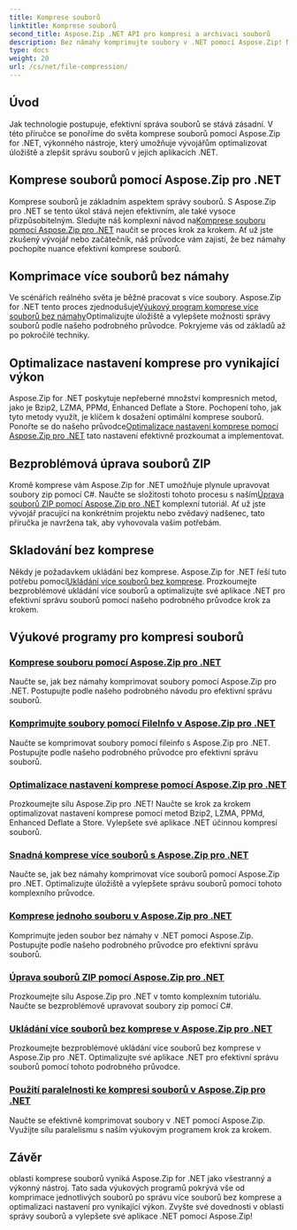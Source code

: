 ```yaml
---
title: Komprese souborů
linktitle: Komprese souborů
second_title: Aspose.Zip .NET API pro kompresi a archivaci souborů
description: Bez námahy komprimujte soubory v .NET pomocí Aspose.Zip! Naučte se krok za krokem spravovat soubory pomocí metod Bzip2, LZMA, PPMd, Deflate a Store pro optimální nastavení komprese.
type: docs
weight: 20
url: /cs/net/file-compression/
---
```


## Úvod

Jak technologie postupuje, efektivní správa souborů se stává zásadní. V této příručce se ponoříme do světa komprese souborů pomocí Aspose.Zip for .NET, výkonného nástroje, který umožňuje vývojářům optimalizovat úložiště a zlepšit správu souborů v jejich aplikacích .NET.

## Komprese souborů pomocí Aspose.Zip pro .NET
 Komprese souborů je základním aspektem správy souborů. S Aspose.Zip pro .NET se tento úkol stává nejen efektivním, ale také vysoce přizpůsobitelným. Sledujte náš komplexní návod na[Komprese souboru pomocí Aspose.Zip pro .NET](./compress-file/) naučit se proces krok za krokem. Ať už jste zkušený vývojář nebo začátečník, náš průvodce vám zajistí, že bez námahy pochopíte nuance efektivní komprese souborů.

## Komprimace více souborů bez námahy
 Ve scénářích reálného světa je běžné pracovat s více soubory. Aspose.Zip for .NET tento proces zjednodušuje[Výukový program komprese více souborů bez námahy](./compress-multiple-files/)Optimalizujte úložiště a vylepšete možnosti správy souborů podle našeho podrobného průvodce. Pokryjeme vás od základů až po pokročilé techniky.

## Optimalizace nastavení komprese pro vynikající výkon
 Aspose.Zip for .NET poskytuje nepřeberné množství kompresních metod, jako je Bzip2, LZMA, PPMd, Enhanced Deflate a Store. Pochopení toho, jak tyto metody využít, je klíčem k dosažení optimální komprese souborů. Ponořte se do našeho průvodce[Optimalizace nastavení komprese pomocí Aspose.Zip pro .NET](./optimizing-compression-settings/) tato nastavení efektivně prozkoumat a implementovat.

## Bezproblémová úprava souborů ZIP
 Kromě komprese vám Aspose.Zip for .NET umožňuje plynule upravovat soubory zip pomocí C#. Naučte se složitosti tohoto procesu s naším[Úprava souborů ZIP pomocí Aspose.Zip pro .NET](./modifying-zip-files/) komplexní tutoriál. Ať už jste vývojář pracující na konkrétním projektu nebo zvědavý nadšenec, tato příručka je navržena tak, aby vyhovovala vašim potřebám.

## Skladování bez komprese
Někdy je požadavkem ukládání bez komprese. Aspose.Zip for .NET řeší tuto potřebu pomocí[Ukládání více souborů bez komprese](./store-multiple-files-no-compression/). Prozkoumejte bezproblémové ukládání více souborů a optimalizujte své aplikace .NET pro efektivní správu souborů pomocí našeho podrobného průvodce krok za krokem.

## Výukové programy pro kompresi souborů
### [Komprese souboru pomocí Aspose.Zip pro .NET](./compress-file/)
Naučte se, jak bez námahy komprimovat soubory pomocí Aspose.Zip pro .NET. Postupujte podle našeho podrobného návodu pro efektivní správu souborů.
### [Komprimujte soubory pomocí FileInfo v Aspose.Zip pro .NET](./compress-files-fileinfo/)
Naučte se komprimovat soubory pomocí fileinfo s Aspose.Zip pro .NET. Postupujte podle našeho podrobného průvodce pro efektivní správu souborů.
### [Optimalizace nastavení komprese pomocí Aspose.Zip pro .NET](./optimizing-compression-settings/)
Prozkoumejte sílu Aspose.Zip pro .NET! Naučte se krok za krokem optimalizovat nastavení komprese pomocí metod Bzip2, LZMA, PPMd, Enhanced Deflate a Store. Vylepšete své aplikace .NET účinnou kompresí souborů.
### [Snadná komprese více souborů s Aspose.Zip pro .NET](./compress-multiple-files/)
Naučte se, jak bez námahy komprimovat více souborů pomocí Aspose.Zip pro .NET. Optimalizujte úložiště a vylepšete správu souborů pomocí tohoto komplexního průvodce.
### [Komprese jednoho souboru v Aspose.Zip pro .NET](./compress-single-file/)
Komprimujte jeden soubor bez námahy v .NET pomocí Aspose.Zip. Postupujte podle našeho podrobného průvodce pro efektivní správu souborů.
### [Úprava souborů ZIP pomocí Aspose.Zip pro .NET](./modifying-zip-files/)
Prozkoumejte sílu Aspose.Zip pro .NET v tomto komplexním tutoriálu. Naučte se bezproblémově upravovat soubory zip pomocí C#.
### [Ukládání více souborů bez komprese v Aspose.Zip pro .NET](./store-multiple-files-no-compression/)
Prozkoumejte bezproblémové ukládání více souborů bez komprese v Aspose.Zip pro .NET. Optimalizujte své aplikace .NET pro efektivní správu souborů pomocí tohoto podrobného průvodce.
### [Použití paralelnosti ke kompresi souborů v Aspose.Zip pro .NET](./using-parallelism-compress-files/)
Naučte se efektivně komprimovat soubory v .NET pomocí Aspose.Zip. Využijte sílu paralelismu s naším výukovým programem krok za krokem.

## Závěr
oblasti komprese souborů vyniká Aspose.Zip for .NET jako všestranný a výkonný nástroj. Tato sada výukových programů pokrývá vše od komprimace jednotlivých souborů po správu více souborů bez komprese a optimalizaci nastavení pro vynikající výkon. Zvyšte své dovednosti v oblasti správy souborů a vylepšete své aplikace .NET pomocí Aspose.Zip!